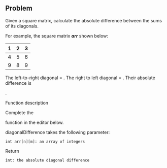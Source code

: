## Problem
Given a square matrix, calculate the absolute difference between the sums of its diagonals.

For example, the square matrix *__arr__* shown below:

|1 |2 |3|
|--|--|--|
|4 |5 |6|
|9 |8 |9|

The left-to-right diagonal =
. The right to left diagonal = . Their absolute difference is

.

Function description

Complete the

function in the editor below.

diagonalDifference takes the following parameter:

    int arr[n][m]: an array of integers

Return

    int: the absolute diagonal difference

